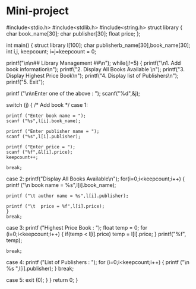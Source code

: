 # Mini-project
#include<stdio.h>
#include<stdlib.h>
#include<string.h>
struct library
{
char book_name[30];
char publisher[30];
float price;
};

int main()
{
struct library l[100];
char publisherb_name[30],book_name[30];
int i,j, keepcount;
i=j=keepcount = 0;

printf("\n\n## Library Management ##\n");
while(j!=5)
{
printf("\n1. Add book information\n");
printf("2. Display All Books Available \n");
printf("3. Display Highest Price Book\n");
printf("4. Display list of Publishers\n");
printf("5. Exit");

printf ("\n\nEnter one of the above : ");
scanf("%d",&j);

switch (j)
{
/* Add book */
case 1:  

	printf ("Enter book name = ");
	scanf ("%s",l[i].book_name);
	
	printf ("Enter publisher name = ");
	scanf ("%s",l[i].publisher);

	printf ("Enter price = ");
	scanf ("%f",&l[i].price);
	keepcount++;

	break;
case 2:
	printf("Display All Books Available\n");
	for(i=0;i<keepcount;i++)
	{
	printf ("\n book name = %s",l[i].book_name);
	
	printf ("\t author name = %s",l[i].publisher);

	printf ("\t  price = %f",l[i].price);
	}
	break;

case 3:
	printf ("Highest Price Book : ");
float temp = 0;
	for (i=0;i<keepcount;i++)
	{
	    if(temp < l[i].price)
	     temp = l[i].price;
	}
	printf("%f", temp);
	
	break;

case 4:
	printf ("List of Publishers : ");
	for (i=0;i<keepcount;i++)
	{
	    printf ("\n %s ",l[i].publisher);
	}
	break;

case 5:
	exit (0); 
}
}
return 0;
}
